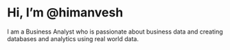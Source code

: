 # Hi, I’m @himanvesh

I am a Business Analyst who is passionate about business data and creating databases and analytics using real world data. 



<!---
himanvesh/himanvesh is a ✨ special ✨ repository because its `README.md` (this file) appears on your GitHub profile.
You can click the Preview link to take a look at your changes.
--->
